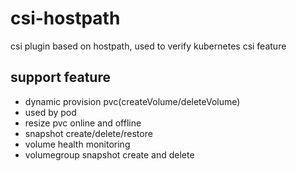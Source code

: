 # csi-hostpath
csi plugin based on hostpath, used to verify kubernetes csi feature


## support feature

* dynamic provision pvc(createVolume/deleteVolume)
* used by pod
* resize pvc online and offline
* snapshot create/delete/restore
* volume health monitoring
* volumegroup snapshot create and delete

